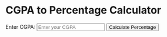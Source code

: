 <!DOCTYPE html>
<html lang="en">
<head>
    <meta charset="UTF-8">
    <meta name="viewport" content="width=device-width, initial-scale=1.0">
    <title>CGPA to Percentage Calculator</title>
    <link rel="stylesheet" href="styles.css">
</head>
<body>
    <div class="container">
        <h1>CGPA to Percentage Calculator</h1>
        <div class="calculator">
            <label for="cgpa">Enter CGPA:</label>
            <input type="number" id="cgpa" placeholder="Enter your CGPA" step="0.01">
            <button onclick="calculatePercentage()">Calculate Percentage</button>
            <h2 id="result"></h2>
        </div>
    </div>
    <script src="script.js"></script>
</body>
</html>
